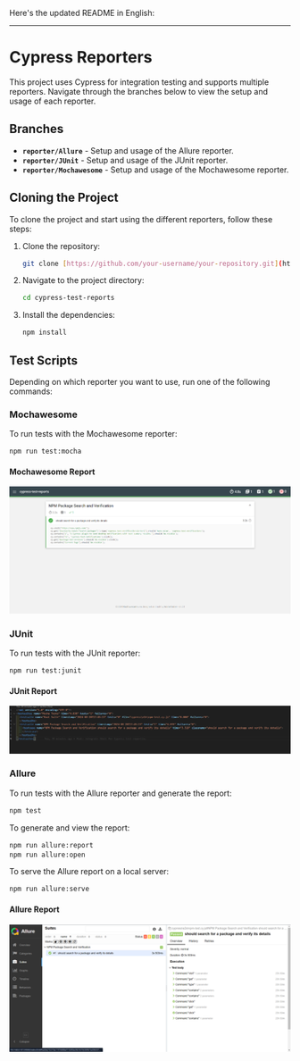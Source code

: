 Here's the updated README in English:

---

# Cypress Reporters

This project uses Cypress for integration testing and supports multiple reporters. Navigate through the branches below to view the setup and usage of each reporter.

## Branches

- **`reporter/Allure`** - Setup and usage of the Allure reporter.
- **`reporter/JUnit`** - Setup and usage of the JUnit reporter.
- **`reporter/Mochawesome`** - Setup and usage of the Mochawesome reporter.

## Cloning the Project

To clone the project and start using the different reporters, follow these steps:

1. Clone the repository:
    ```bash
    git clone [https://github.com/your-username/your-repository.git](https://github.com/logangaabriel/cypress-test-reports.git)
    ```

2. Navigate to the project directory:
    ```bash
    cd cypress-test-reports
    ```

3. Install the dependencies:
    ```bash
    npm install
    ```

## Test Scripts

Depending on which reporter you want to use, run one of the following commands:

### Mochawesome

To run tests with the Mochawesome reporter:
```bash
npm run test:mocha
```

#### Mochawesome Report

![Mochawesome Report](./images/mochawesome-report.png)

### JUnit

To run tests with the JUnit reporter:
```bash
npm run test:junit
```

#### JUnit Report

![JUnit Report](./images/junit-report.png)

### Allure

To run tests with the Allure reporter and generate the report:
```bash
npm test
```

To generate and view the report:
```bash
npm run allure:report
npm run allure:open
```

To serve the Allure report on a local server:
```bash
npm run allure:serve
```

#### Allure Report

![Allure Report](./images/allure-report.png)

